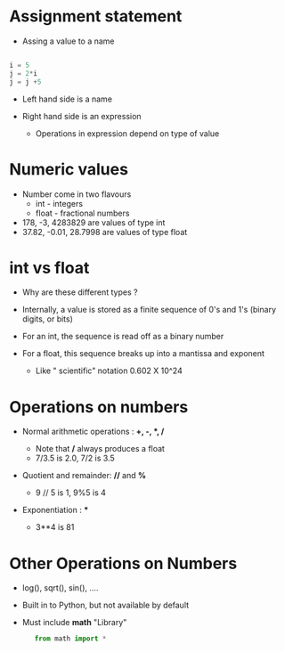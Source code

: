 # Assignment statement

* Assing a value to a name

```python

i = 5
j = 2*i
j = j +5

```

* Left hand side is a name

* Right hand side is an expression
    * Operations in expression depend on type of value

# Numeric values

* Number come in two flavours
    * int - integers
    * float - fractional numbers
* 178, -3, 4283829 are values of type int 
* 37.82, -0.01, 28.7998 are values of type float

# int vs float

* Why are these different types ?

* Internally, a value is stored as a finite sequence of 0's and 1's (binary digits, or bits)

* For an int, the sequence is read off as a binary number

* For a float, this sequence breaks up into a mantissa and exponent

    * Like " scientific" notation 0.602 X 10^24

# Operations on numbers 

* Normal arithmetic operations :  __+, -, *, /__

    * Note that **/** always produces a float
    * 7/3.5 is 2.0, 7/2 is 3.5
* Quotient and remainder: **//** and **%** 
    
    * 9 // 5 is 1, 9%5 is 4

* Exponentiation : __*__

    * 3**4 is 81
# Other Operations on Numbers 

* log(), sqrt(), sin(), ....

* Built in to Python, but not available by default

* Must include __math__ "Library"

    ```python
       from math import *
    ```
